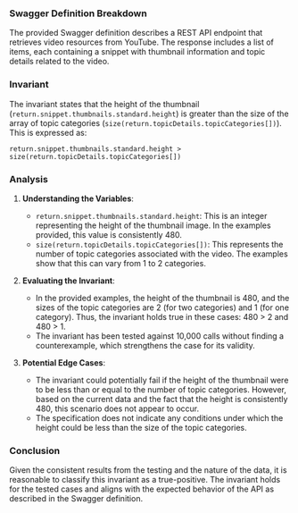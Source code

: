 ### Swagger Definition Breakdown
The provided Swagger definition describes a REST API endpoint that retrieves video resources from YouTube. The response includes a list of items, each containing a snippet with thumbnail information and topic details related to the video. 

### Invariant
The invariant states that the height of the thumbnail (`return.snippet.thumbnails.standard.height`) is greater than the size of the array of topic categories (`size(return.topicDetails.topicCategories[])`). This is expressed as: 

`return.snippet.thumbnails.standard.height > size(return.topicDetails.topicCategories[])`

### Analysis
1. **Understanding the Variables**: 
   - `return.snippet.thumbnails.standard.height`: This is an integer representing the height of the thumbnail image. In the examples provided, this value is consistently 480.
   - `size(return.topicDetails.topicCategories[])`: This represents the number of topic categories associated with the video. The examples show that this can vary from 1 to 2 categories.

2. **Evaluating the Invariant**: 
   - In the provided examples, the height of the thumbnail is 480, and the sizes of the topic categories are 2 (for two categories) and 1 (for one category). Thus, the invariant holds true in these cases: 480 > 2 and 480 > 1.
   - The invariant has been tested against 10,000 calls without finding a counterexample, which strengthens the case for its validity.

3. **Potential Edge Cases**: 
   - The invariant could potentially fail if the height of the thumbnail were to be less than or equal to the number of topic categories. However, based on the current data and the fact that the height is consistently 480, this scenario does not appear to occur.
   - The specification does not indicate any conditions under which the height could be less than the size of the topic categories.

### Conclusion
Given the consistent results from the testing and the nature of the data, it is reasonable to classify this invariant as a true-positive. The invariant holds for the tested cases and aligns with the expected behavior of the API as described in the Swagger definition.
